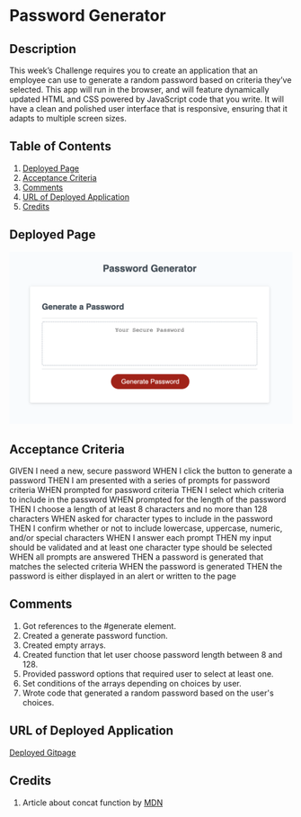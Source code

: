 # Password Generator

## Description

This week’s Challenge requires you to create an application that an employee can use to generate a random password based on criteria they’ve selected. This app will run in the browser, and will feature dynamically updated HTML and CSS powered by JavaScript code that you write. It will have a clean and polished user interface that is responsive, ensuring that it adapts to multiple screen sizes.

## Table of Contents

1. [Deployed Page](#deployed-page)
2. [Acceptance Criteria](#acceptance-criteria)
3. [Comments](#comments)
4. [URL of Deployed Application](#url)
5. [Credits](#credits)

## Deployed Page

<img src="./assets/deployed-page.png">

## Acceptance Criteria

GIVEN I need a new, secure password
WHEN I click the button to generate a password
THEN I am presented with a series of prompts for password criteria
WHEN prompted for password criteria
THEN I select which criteria to include in the password
WHEN prompted for the length of the password
THEN I choose a length of at least 8 characters and no more than 128 characters
WHEN asked for character types to include in the password
THEN I confirm whether or not to include lowercase, uppercase, numeric, and/or special characters
WHEN I answer each prompt
THEN my input should be validated and at least one character type should be selected
WHEN all prompts are answered
THEN a password is generated that matches the selected criteria
WHEN the password is generated
THEN the password is either displayed in an alert or written to the page

## Comments

1. Got references to the #generate element.
2. Created a generate password function.
3. Created empty arrays.
4. Created function that let user choose password length between 8 and 128.
5. Provided password options that required user to select at least one.
6. Set conditions of the arrays depending on choices by user.
7. Wrote code that generated a random password based on the user's choices. 

## URL of Deployed Application

[Deployed Gitpage](https://nverhulp.github.io/password-generator/)

## Credits

1. Article about concat function by [MDN](https://developer.mozilla.org/en-US/docs/Web/JavaScript/Reference/Global_Objects/Array/concat)